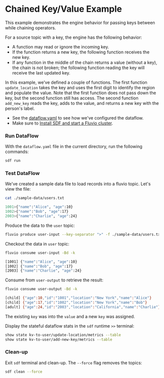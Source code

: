 # Chained Key/Value Example

This example demonstrates the engine behavior for passing keys between while chaining operators. 

For a source topic with a key, the engine has the following behavior:

* A function may read or ignore the incoming key.
* If the function returns a new key, the following function receives the new key.
* If any function in the middle of the chain returns a value (without a key), the chain is not broken; the following function reading the key will receive the last updated key.


In this example, we've defined a couple of functions. The first function `update_location` takes the key and uses the first digit to identify the region and populate the value. Note that the first function does not pass down the key, but the second function still has access. The second function `add_new_key` reads the key, adds to the value, and returns a new key with the person's label.

* See the [dataflow.yaml](./dataflow.yaml) to see how we've configured the dataflow.
* Make sure to [Install SDF and start a Fluvio cluster].

### Run DataFlow

With the `dataflow.yaml` file in the current directory, run the following commands:

```bash
sdf run
```

### Test DataFlow

We've created a sample data file to load records into a fluvio topic. Let's view the file:

```bash
cat ./sample-data/users.txt 
```

```bash
1001>{"name":"Alice", "age":10}
1002>{"name":"Bob", "age":17}
2003>{"name":"Charlie", "age":24}    
```

Produce the data to the `user` topic:

```bash
fluvio produce user-input --key-separator ">" -f ./sample-data/users.txt
```

Checkout the data in `user` topic:

```bash
fluvio consume user-input -Bd -k
```

```bash
[1001] {"name":"Alice", "age":10}
[1002] {"name":"Bob", "age":17}
[2003] {"name":"Charlie", "age":24}
```

Consume from `user-output` to retrieve the result:

```bash
fluvio consume user-output -Bd -k
```

```bash
[child] {"age":10,"id":"1001","location":"New York","name":"Alice"}
[child] {"age":17,"id":"1002","location":"New York","name":"Bob"}
[adult] {"age":24,"id":"2003","location":"California","name":"Charlie"}
```

The existing `key` was into the `value` and a new `key` was assigned.

Display the stateful dataflow stats in the `sdf` runtime `>>` terminal:

```bash
show state kv-to-user/update-location/metrics --table
show state kv-to-user/add-new-key/metrics --table
```

### Clean-up

Exit `sdf` terminal and clean-up. The `--force` flag removes the topics:

```bash
sdf clean --force
```

[Install SDF and start a Fluvio cluster]: /README.MD#prerequisites